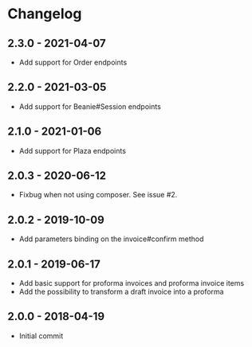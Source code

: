 # Changelog
## 2.3.0 - 2021-04-07
* Add support for Order endpoints

## 2.2.0 - 2021-03-05
* Add support for Beanie#Session endpoints

## 2.1.0 - 2021-01-06
* Add support for Plaza endpoints

## 2.0.3 - 2020-06-12
* Fixbug when not using composer. See issue #2.

## 2.0.2 - 2019-10-09
* Add parameters binding on the invoice#confirm method

## 2.0.1 - 2019-06-17
* Add basic support for proforma invoices and proforma invoice items
* Add the possibility to transform a draft invoice into a proforma

## 2.0.0 - 2018-04-19
* Initial commit
